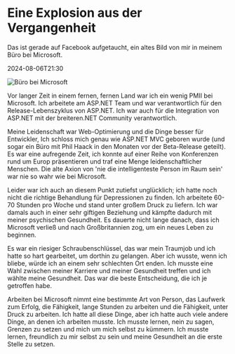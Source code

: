# Eine Explosion aus der Vergangenheit

Das ist gerade auf Facebook aufgetaucht, ein altes Bild von mir in meinem Büro bei Microsoft.

<!--category-- Microsoft -->
<datetime class="hidden">2024-08-06T21:30</datetime>

![Büro bei Microsoft](microsoft_office.jpg?width=500&format=webp&quality=80)

Vor langer Zeit in einem fernen, fernen Land war ich ein wenig PMII bei Microsoft. Ich arbeitete am ASP.NET Team und war verantwortlich für den Release-Lebenszyklus von ASP.NET. Ich war auch für die Integration von ASP.NET mit der breiteren.NET Community verantwortlich.

Meine Leidenschaft war Web-Optimierung und die Dinge besser für Entwickler, Ich schloss mich genau wie ASP.NET MVC geboren wurde (und sogar ein Büro mit Phil Haack in den Monaten vor der Beta-Release geteilt). Es war eine aufregende Zeit, ich konnte auf einer Reihe von Konferenzen rund um Europ präsentieren und traf eine Menge leidenschaftlicher Menschen. Die alte Axion von 'nie die intelligenteste Person im Raum sein' war nie so wahr wie bei Microsoft.

Leider war ich auch an diesem Punkt zutiefst unglücklich; ich hatte noch nicht die richtige Behandlung für Depressionen zu finden. Ich arbeitete 60-70 Stunden pro Woche und stand unter großem Druck zu liefern. Ich war damals auch in einer sehr giftigen Beziehung und kämpfte dadurch mit meiner psychischen Gesundheit. Es dauerte nicht lange danach, dass ich Microsoft verließ und nach Großbritannien zog, um ein neues Leben zu beginnen.

Es war ein riesiger Schraubenschlüssel, das war mein Traumjob und ich hatte so hart gearbeitet, um dorthin zu gelangen. Aber ich wusste, wenn ich bliebe, würde ich an einem sehr schlechten Ort enden. Ich musste eine Wahl zwischen meiner Karriere und meiner Gesundheit treffen und ich wählte meine Gesundheit. Das war die beste Entscheidung, die ich je getroffen habe.

Arbeiten bei Microsoft nimmt eine bestimmte Art von Person, das Laufwerk zum Erfolg, die Fähigkeit, lange Stunden zu arbeiten und die Fähigkeit, unter Druck zu arbeiten. Ich hatte all diese Dinge, aber ich hatte auch viele andere Dinge, an denen ich arbeiten musste. Ich musste lernen, nein zu sagen, Grenzen zu setzen und mich um mich selbst zu kümmern. Ich musste lernen, freundlich zu mir selbst zu sein und meine Gesundheit an die erste Stelle zu setzen.